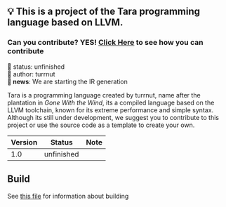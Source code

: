 ## 💡 This is a project of the Tara programming language based on LLVM.
### Can you contribute? YES! [Click Here](markdown/CONTRIBUTING.md) to see how you can contribute
🧪 status: unfinished<br/>
🧑 author: turrnut<br/>
**📰 news**: We are starting the IR generation

Tara is a programming language created by turrnut, name after the plantation in *Gone With the Wind*, its a compiled language based on the LLVM toolchain, known for its extreme performance and simple syntax. Although its still under development, we suggest you to contribute to this project or use the source code as a template to create your own.

|Version|Status|Note|
|-------|------|----|
|1.0|unfinished|    |

## Build
See [this file](markdown/BUILD.md) for information about building